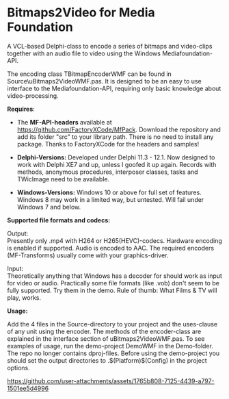 # Bitmaps2Video for Media Foundation

 A VCL-based Delphi-class to encode a series of bitmaps and video-clips together with an audio file to video using the Windows Mediafoundation-API.

The encoding class TBitmapEncoderWMF can be found in Source\uBitmaps2VideoWMF.pas. 
It is designed to be an easy to use interface to the Mediafoundation-API, requiring only basic knowledge about video-processing.

<B>Requires</B>:

* The <B>MF-API-headers</B> available at https://github.com/FactoryXCode/MfPack. 
Download the repository and add its folder "src" to your library path. There is no need to install any package.
Thanks to FactoryXCode for the headers and samples!

* <B> Delphi-Versions:</B>
Developed under Delphi 11.3 - 12.1. Now designed to work with Delphi XE7 and up, unless I goofed it up again. 
Records with methods, anonymous procedures, interposer classes, tasks and TWicImage need to be available.

* <B> Windows-Versions:</B>
Windows 10 or above for full set of features. Windows 8 may work in a limited way, but untested. Will fail under
Windows 7 and below.

<B>Supported file formats and codecs:</B>

Output:  
Presently only .mp4 with H264 or H265(HEVC)-codecs. Hardware encoding is enabled if supported. Audio is encoded to AAC.
The required encoders (MF-Transforms) usually come with your graphics-driver.

Input:  
Theoretically anything that Windows has a decoder for should work as input for video or audio. 
Practically some file formats (like .vob) don't seem to be fully supported. Try them
in the demo. Rule of thumb: What Films & TV will play, works.

<B>Usage:</B>

Add the 4 files in the Source-directory to your project and the uses-clause of any unit using the encoder.
The methods of the encoder-class are explained in the interface section of uBitmaps2VideoWMF.pas.
To see examples of usage, run the demo-project DemoWMF in the Demo-folder. The repo no longer contains dproj-files. 
Before using the demo-project you should set the output directories to .\$(Platform)\$(Config) in the project options.





https://github.com/user-attachments/assets/1765b808-7125-4439-a797-1501ee5d4996




